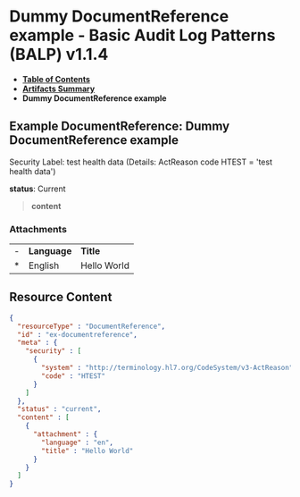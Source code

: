 # Dummy DocumentReference example - Basic Audit Log Patterns (BALP) v1.1.4

* [**Table of Contents**](toc.md)
* [**Artifacts Summary**](artifacts.md)
* **Dummy DocumentReference example**

## Example DocumentReference: Dummy DocumentReference example

Security Label: test health data (Details: ActReason code HTEST = 'test health data')

**status**: Current

> **content**

### Attachments

| | | |
| :--- | :--- | :--- |
| - | **Language** | **Title** |
| * | English | Hello World |




## Resource Content

```json
{
  "resourceType" : "DocumentReference",
  "id" : "ex-documentreference",
  "meta" : {
    "security" : [
      {
        "system" : "http://terminology.hl7.org/CodeSystem/v3-ActReason",
        "code" : "HTEST"
      }
    ]
  },
  "status" : "current",
  "content" : [
    {
      "attachment" : {
        "language" : "en",
        "title" : "Hello World"
      }
    }
  ]
}

```
